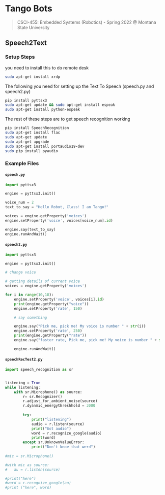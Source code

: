 # Tango Bots

> CSCI-455: Embedded Systems (Robotics) - Spring 2022 @ Montana State University

## Speech2Text

### Setup Steps

you need to install this to do remote desk

```bash
sudo apt-get install xrdp  
```

The following you need for setting up the Text To Speech (speech.py and speech2.py)

```bash
pip install pyttsx3
sudo apt-get update && sudo apt-get install espeak
sudo apt-get install python-espeak
```

The rest of these steps are to get speech recognition working

```bash
pip install SpeechRecognition
sudo apt-get install flac
sudo apt-get update 
sudo apt-get upgrade 
sudo apt-get install portaudio19-dev 
sudo pip install pyaudio
```

### Example Files

#### `speech.py`

```python
import pyttsx3

engine = pyttsx3.init()

voice_num = 2
text_to_say = "Hello Robot, Class! I am Tango!"

voices = engine.getProperty('voices')
engine.setProperty('voice', voices[voice_num].id)

engine.say(text_to_say)
engine.runAndWait()
```

#### `speech2.py`

```python
import pyttsx3

engine = pyttsx3.init()

# change voice

# getting details of current voice
voices = engine.getProperty('voices')      

for i in range(10,18):
    engine.setProperty('voice', voices[i].id)
    print(engine.getProperty("voice"))
    engine.setProperty('rate', 150)

    # say something

    engine.say("Pick me, pick me! My voice is number " + str(i))
    engine.setProperty('rate', 250)
    print(engine.getProperty("rate"))
    engine.say("faster rate, Pick me, pick me! My voice is number " + str(i))

    engine.runAndWait()
```

#### `speechRecTest2.py`

```python
import speech_recognition as sr


listening = True
while listening:
    with sr.Microphone() as source:
        r= sr.Recognizer()
        r.adjust_for_ambient_noise(source)
        r.dyanmic_energythreshhold = 3000
        
        try:
            print("listening")
            audio = r.listen(source)            
            print("Got audio")
            word = r.recognize_google(audio)
            print(word)
        except sr.UnknownValueError:
            print("Don't knoe that werd")
            
#mic = sr.Microphone()

#with mic as source:
#	au = r.listen(source)

#print("here")
#word = r.recognize_google(au)
#print ("here", word)
```